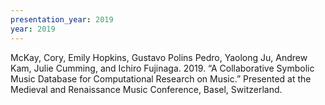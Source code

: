 ```yaml
---
presentation_year: 2019
year: 2019
---
```


McKay, Cory, Emily Hopkins, Gustavo Polins Pedro, Yaolong Ju, Andrew Kam, Julie Cumming, and Ichiro Fujinaga. 2019. “A Collaborative Symbolic Music Database for Computational Research on Music.” Presented at the Medieval and Renaissance Music Conference, Basel, Switzerland.